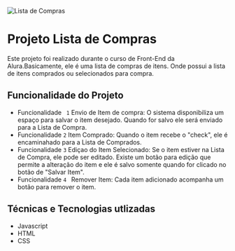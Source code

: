 ![Lista de Compras](img/listaDeCompras.png)

#   Projeto Lista de Compras

Este projeto foi realizado durante o curso de Front-End da Alura.Basicamente, ele é uma lista de compras de itens. Onde possui a lista de itens comprados ou selecionados para compra.


## Funcionalidade do Projeto

- Funcionalidade  ` 1` Envio de Item de compra: O sistema disponibiliza um espaço para salvar o item desejado. Quando for salvo ele será enviado para a Lista de Compra.
- Funcionalidade  `2` Item Comprado: Quando o item recebe o "check", ele é encaminahado para a Lista de Comprados.
- Funcionalidade  `3` Ediçao do Item Selecionado: Se o item estiver na Lista de Compra, ele pode ser editado. Existe um botão para edição que permite a alteração do item e ele é salvo somente quando for clicado no botão de "Salvar Item".
- Funcionalidade  `4 ` Remover Item: Cada item adicionado acompanha um botão para remover o item.

##  Técnicas e Tecnologias utlizadas

- Javascript
- HTML
- CSS

